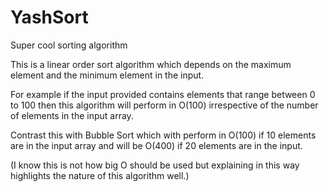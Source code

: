 # YashSort
Super cool sorting algorithm

This is a linear order sort algorithm which depends on the maximum element and the minimum element in the input. 

For example if the input provided contains elements that range between 0 to 100 then this algorithm will perform in O(100) irrespective of the number of elements in the input array. 

Contrast this with Bubble Sort which with perform in O(100) if 10 elements are in the input array and will be O(400) if 20 elements are in the input. 

(I know this is not how big O should be used but explaining in this way highlights the nature of this algorithm well.)
